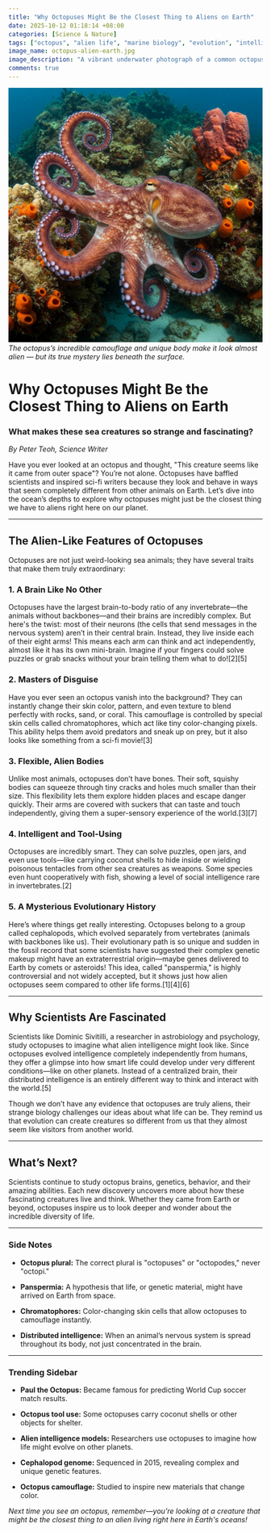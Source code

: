 ```yaml
---
title: "Why Octopuses Might Be the Closest Thing to Aliens on Earth"
date: 2025-10-12 01:18:14 +08:00
categories: [Science & Nature]
tags: ["octopus", "alien life", "marine biology", "evolution", "intelligence"]
image_name: octopus-alien-earth.jpg
image_description: "A vibrant underwater photograph of a common octopus (Octopus vulgaris) displaying its complex skin texture and color-changing abilities while extending multiple arms, surrounded by coral and blue ocean water."
comments: true
---
```


![The octopus’s incredible camouflage and unique body make it look almost alien — but its true mystery lies beneath the surface.](/assets/images/octopus-alien-earth.jpg)
*The octopus’s incredible camouflage and unique body make it look almost alien — but its true mystery lies beneath the surface.*

<!-- Image Description: A vibrant underwater photograph of a common octopus (Octopus vulgaris) displaying its complex skin texture and color-changing abilities while extending multiple arms, surrounded by coral and blue ocean water. -->


# Why Octopuses Might Be the Closest Thing to Aliens on Earth

### What makes these sea creatures so strange and fascinating?

*By Peter Teoh, Science Writer*

Have you ever looked at an octopus and thought, "This creature seems like it came from outer space"? You’re not alone. Octopuses have baffled scientists and inspired sci-fi writers because they look and behave in ways that seem completely different from other animals on Earth. Let’s dive into the ocean’s depths to explore why octopuses might just be the closest thing we have to aliens right here on our planet.

---

## The Alien-Like Features of Octopuses

Octopuses are not just weird-looking sea animals; they have several traits that make them truly extraordinary:

### 1. A Brain Like No Other

Octopuses have the largest brain-to-body ratio of any invertebrate—the animals without backbones—and their brains are incredibly complex. But here's the twist: most of their neurons (the cells that send messages in the nervous system) aren’t in their central brain. Instead, they live inside each of their eight arms! This means each arm can think and act independently, almost like it has its own mini-brain. Imagine if your fingers could solve puzzles or grab snacks without your brain telling them what to do![2][5]

### 2. Masters of Disguise

Have you ever seen an octopus vanish into the background? They can instantly change their skin color, pattern, and even texture to blend perfectly with rocks, sand, or coral. This camouflage is controlled by special skin cells called chromatophores, which act like tiny color-changing pixels. This ability helps them avoid predators and sneak up on prey, but it also looks like something from a sci-fi movie![3]

### 3. Flexible, Alien Bodies

Unlike most animals, octopuses don’t have bones. Their soft, squishy bodies can squeeze through tiny cracks and holes much smaller than their size. This flexibility lets them explore hidden places and escape danger quickly. Their arms are covered with suckers that can taste and touch independently, giving them a super-sensory experience of the world.[3][7]

### 4. Intelligent and Tool-Using

Octopuses are incredibly smart. They can solve puzzles, open jars, and even use tools—like carrying coconut shells to hide inside or wielding poisonous tentacles from other sea creatures as weapons. Some species even hunt cooperatively with fish, showing a level of social intelligence rare in invertebrates.[2]

### 5. A Mysterious Evolutionary History

Here’s where things get really interesting. Octopuses belong to a group called cephalopods, which evolved separately from vertebrates (animals with backbones like us). Their evolutionary path is so unique and sudden in the fossil record that some scientists have suggested their complex genetic makeup might have an extraterrestrial origin—maybe genes delivered to Earth by comets or asteroids! This idea, called "panspermia," is highly controversial and not widely accepted, but it shows just how alien octopuses seem compared to other life forms.[1][4][6]

---

## Why Scientists Are Fascinated

Scientists like Dominic Sivitilli, a researcher in astrobiology and psychology, study octopuses to imagine what alien intelligence might look like. Since octopuses evolved intelligence completely independently from humans, they offer a glimpse into how smart life could develop under very different conditions—like on other planets. Instead of a centralized brain, their distributed intelligence is an entirely different way to think and interact with the world.[5]

Though we don’t have any evidence that octopuses are truly aliens, their strange biology challenges our ideas about what life can be. They remind us that evolution can create creatures so different from us that they almost seem like visitors from another world.

---

## What’s Next?

Scientists continue to study octopus brains, genetics, behavior, and their amazing abilities. Each new discovery uncovers more about how these fascinating creatures live and think. Whether they came from Earth or beyond, octopuses inspire us to look deeper and wonder about the incredible diversity of life.

---

### Side Notes

- **Octopus plural:** The correct plural is "octopuses" or "octopodes," never "octopi."

- **Panspermia:** A hypothesis that life, or genetic material, might have arrived on Earth from space.

- **Chromatophores:** Color-changing skin cells that allow octopuses to camouflage instantly.

- **Distributed intelligence:** When an animal’s nervous system is spread throughout its body, not just concentrated in the brain.

---

### Trending Sidebar

- **Paul the Octopus:** Became famous for predicting World Cup soccer match results.

- **Octopus tool use:** Some octopuses carry coconut shells or other objects for shelter.

- **Alien intelligence models:** Researchers use octopuses to imagine how life might evolve on other planets.

- **Cephalopod genome:** Sequenced in 2015, revealing complex and unique genetic features.

- **Octopus camouflage:** Studied to inspire new materials that change color.


*Next time you see an octopus, remember—you’re looking at a creature that might be the closest thing to an alien living right here in Earth's oceans!*
